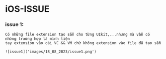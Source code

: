 # iOS-ISSUE
### issue 1:
    Có những file extension tạo sẵn cho từng UIkit,...nhưng mà vẫn có những trường hợp là mình tiện 
    tay extension vào cái VC && VM chứ không extension vào file đã tạo sẵn

    ![issue1]('images/18_08_2023/issue1.png')

